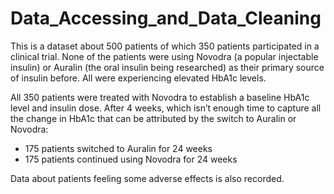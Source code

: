 # Data_Accessing_and_Data_Cleaning
This is a dataset about 500 patients of which 350 patients participated in a clinical trial. 
None of the patients were using Novodra (a popular injectable insulin) or Auralin (the oral insulin being researched) as their primary source of insulin before. All were experiencing elevated HbA1c levels.

All 350 patients were treated with Novodra to establish a baseline HbA1c level and insulin dose. After 4 weeks, which isn’t enough time to capture all the change in HbA1c that can be attributed by the switch to Auralin or Novodra:

- 175 patients switched to Auralin for 24 weeks
- 175 patients continued using Novodra for 24 weeks

Data about patients feeling some adverse effects is also recorded.
